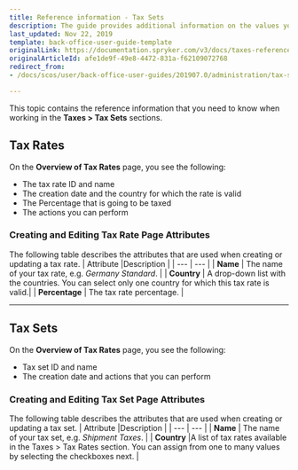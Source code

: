 ```yaml
---
title: Reference information - Tax Sets
description: The guide provides additional information on the values you use when managing tax sets in the Back Office.
last_updated: Nov 22, 2019
template: back-office-user-guide-template
originalLink: https://documentation.spryker.com/v3/docs/taxes-reference-information
originalArticleId: afe1de9f-49e8-4472-831a-f62109072768
redirect_from:
- /docs/scos/user/back-office-user-guides/201907.0/administration/tax-sets/references/tax-sets-reference-information.html

---
```


This topic contains the reference information that you need to know when working in the **Taxes > Tax Sets** sections.

## Tax Rates
On the **Overview of Tax Rates** page, you see the following:
* The tax rate ID and name
* The creation date and the country for which the rate is valid
* The Percentage that is going to be taxed
* The actions you can perform

### Creating and Editing Tax Rate Page Attributes
The following table describes the attributes that are used when creating or updating a tax rate.
| Attribute |Description  |
| --- | --- |
| **Name** | The name of your tax rate, e.g. _Germany Standard_. |
| **Country** | A drop-down list with the countries. You can select only one country for which this tax rate is valid.|
| **Percentage** | The tax rate percentage. |
***
## Tax Sets
On the **Overview of Tax Rates** page, you see the following:
* Tax set ID and name
* The creation date and actions that you can perform

### Creating and Editing Tax Set Page Attributes

The following table describes the attributes that are used when creating or updating a tax set.
| Attribute |Description  |
| --- | --- |
| **Name** | The name of your tax set, e.g. _Shipment Taxes_. |
| **Country** |A list of tax rates available in the Taxes > Tax Rates section. You can assign from one to many values by selecting the checkboxes next. |
